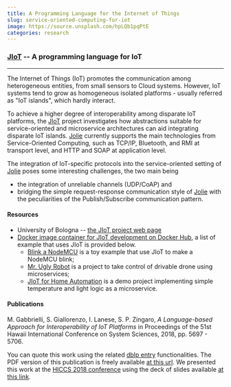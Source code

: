 ```yaml
---
title: A Programming Language for the Internet of Things
slug: service-oriented-computing-for-iot
image: https://source.unsplash.com/hpLQb1pqPtE
categories: research
---
```


### [J<span class="text-primary">IoT</span>](http://www.cs.unibo.it/projects/jolie/jiot.html) -- A programming language for IoT
---
The Internet of Things (IoT) promotes the communication among heterogeneous entities, from small sensors to Cloud systems. 
However, IoT systems tend to grow as homogeneous isolated platforms - usually referred as "IoT islands", which hardly interact.

To achieve a higher degree of interoperability among disparate IoT platforms, the [J<span class="text-primary">IoT</span>](http://www.cs.unibo.it/projects/jolie/jiot.html) project investigates how abstractions suitable for service-oriented and microservice architectures can aid integrating disparate IoT islands. 
[Jolie](https://www.jolie-lang.org) currently supports the main technologies from Service-Oriented Computing, such as TCP/IP, Bluetooth, and RMI at transport level, and HTTP and SOAP at application level. 

The integration of IoT-specific protocols into the service-oriented setting of [Jolie](https://www.jolie-lang.org) poses some interesting challenges, the two main being 
- the integration of unreliable channels (UDP/CoAP) and 
- bridging the simple request-response communication style of [Jolie](https://www.jolie-lang.org) with the peculiarities of the Publish/Subscribe communication pattern.

#### Resources

- University of Bologna -- [the J<span class="text-primary">IoT</span> project web page](http://www.cs.unibo.it/projects/jolie/jiot.html)
- [Docker image container for J<span class="text-primary">IoT</span> development on Docker Hub](https://hub.docker.com/r/saltgz/jolie), a list of example that uses J<span class="text-primary">IoT</span> is provided below.
  - [Blink a NodeMCU](https://bitbucket.org/spacesresearchgroup/blink-node-mcu/src) is a toy example that use J<span class="text-primary">IoT</span> to make a NodeMCU blink;
  - [Mr. Ugly Robot](https://bitbucket.org/szingaro/moving-robot-with-microservices/src) is a project to
    take control of drivable drone using microservices;
  - [JIoT for Home Automation](https://bitbucket.org/spacesresearchgroup/microservices-for-home-automation/src) is a demo project implementing simple temperature and light logic as a microservice.

#### Publications

[<i class="fa fa-file-pdf-o"></i>](http://hdl.handle.net/10125/50603) [<i class="fa fa-quote-right"></i>](https://dblp.uni-trier.de/rec/bibtex/conf/hicss/GabbrielliGLZ18) [<i class="fa fa-slideshare"></i>](https://www.dropbox.com/s/hbdz22t472xfk30/jolie%2Biot.pdf?dl=0) M. Gabbrielli, S. Giallorenzo, I. Lanese, S. P. Zingaro, _A Language-based Approach for Interoperability of IoT Platforms_ in Proceedings of the 51st Hawaii International Conference on System Sciences, 2018, pp. 5697 - 5706.

You can quote this work using the related [dblp entry](https://dblp.uni-trier.de/pers/hd/z/Zingaro:Stefano_Pio) functionalities.
The PDF version of this publication is freely available [at this url](http://hdl.handle.net/10125/50603).
We presented this work at the [HICCS 2018 conference](http://hicss.org) using the deck of slides available [at this link](https://www.dropbox.com/s/hbdz22t472xfk30/jolie%2Biot.pdf?dl=0).
